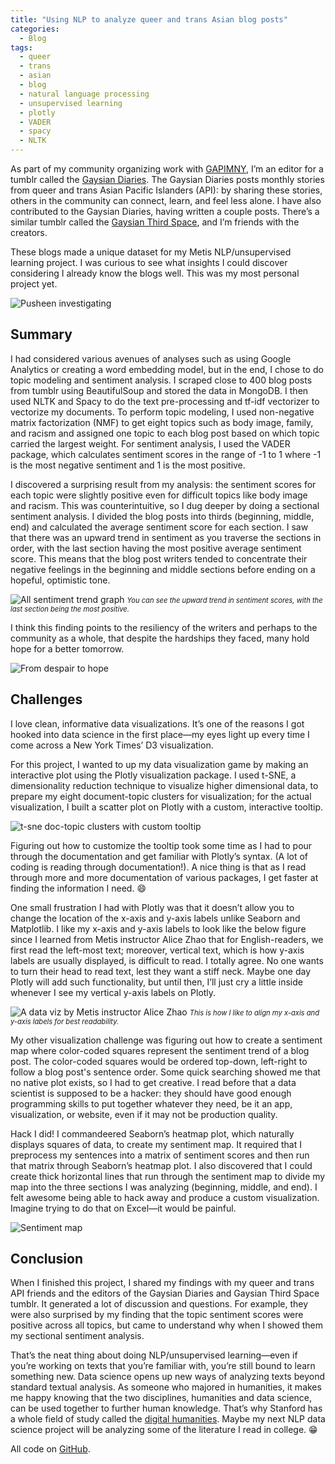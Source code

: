 ```yaml
---
title: "Using NLP to analyze queer and trans Asian blog posts"
categories:
  - Blog
tags:
  - queer
  - trans
  - asian
  - blog
  - natural language processing
  - unsupervised learning
  - plotly
  - VADER
  - spacy
  - NLTK
---
```

As part of my community organizing work with [GAPIMNY](http://www.gapimny.org), I’m an editor for a tumblr called the [Gaysian Diaries](https://gaysiandiaries.com). The Gaysian Diaries posts monthly stories from queer and trans Asian Pacific Islanders (API): by sharing these stories, others in the community can connect, learn, and feel less alone. I have also contributed to the Gaysian Diaries, having written a couple posts. There’s a similar tumblr called the [Gaysian Third Space](https://gaysianthirdspace.com), and I’m friends with the creators.

These blogs made a unique dataset for my Metis NLP/unsupervised learning project. I was curious to see what insights I could discover considering I already know the blogs well. This was my most personal project yet.

![Pusheen investigating](https://64.media.tumblr.com/50a9ea1e5cd61aa43466f29737bb5047/tumblr_naw3jssQSq1qhy6c9o3_400.gifv)

## Summary
I had considered various avenues of analyses such as using Google Analytics or creating a word embedding model, but in the end, I chose to do topic modeling and sentiment analysis. I scraped close to 400 blog posts from tumblr using BeautifulSoup and stored the data in MongoDB. I then used NLTK and Spacy to do the text pre-processing and tf-idf vectorizer to vectorize my documents. To perform topic modeling, I used non-negative matrix factorization (NMF) to get eight topics such as body image, family, and racism and assigned one topic to each blog post based on which topic carried the largest weight. For sentiment analysis, I used the VADER package, which calculates sentiment scores in the range of -1 to 1 where -1 is the most negative sentiment and 1 is the most positive.

I discovered a surprising result from my analysis: the sentiment scores for each topic were slightly positive even for difficult topics like body image and racism. This was counterintuitive, so I dug deeper by doing a sectional sentiment analysis. I divided the blog posts into thirds (beginning, middle, end) and calculated the average sentiment score for each section. I saw that there was an upward trend in sentiment as you traverse the sections in order, with the last section having the most positive average sentiment score. This means that the blog post writers tended to concentrate their negative feelings in the beginning and middle sections before ending on a hopeful, optimistic tone.

![All sentiment trend graph](https://user-images.githubusercontent.com/62628676/95399151-80fc3280-08d5-11eb-918b-42558592a646.png)
<span style="font-size: .8em; font-style: italic;">You can see the upward trend in sentiment scores, with the last section being the most positive.</span>

I think this finding points to the resiliency of the writers and perhaps to the community as a whole, that despite the hardships they faced, many hold hope for a better tomorrow.

![From despair to hope](https://user-images.githubusercontent.com/62628676/95486383-ecd7ad00-0960-11eb-8a22-4f27ebb1f846.png)

## Challenges
I love clean, informative data visualizations. It’s one of the reasons I got hooked into data science in the first place—my eyes light up every time I come across a New York Times’ D3 visualization.

For this project, I wanted to up my data visualization game by making an interactive plot using the Plotly visualization package. I used t-SNE, a dimensionality reduction technique to visualize higher dimensional data, to prepare my eight document-topic clusters for visualization; for the actual visualization, I built a scatter plot on Plotly with a custom, interactive tooltip.

![t-sne doc-topic clusters with custom tooltip](https://user-images.githubusercontent.com/62628676/95398790-b6545080-08d4-11eb-9a2b-de9472541208.png)

Figuring out how to customize the tooltip took some time as I had to pour through the documentation and get familiar with Plotly’s syntax. (A lot of coding is reading through documentation!). A nice thing is that as I read through more and more documentation of various packages, I get faster at finding the information I need. :smile:

One small frustration I had with Plotly was that it doesn’t allow you to change the location of the x-axis and y-axis labels unlike Seaborn and Matplotlib. I like my x-axis and y-axis labels to look like the below figure since I learned from Metis instructor Alice Zhao that for English-readers, we first read the left-most text; moreover, vertical text, which is how y-axis labels are usually displayed, is difficult to read. I totally agree. No one wants to turn their head to read text, lest they want a stiff neck. Maybe one day Plotly will add such functionality, but until then, I’ll just cry a little inside whenever I see my vertical y-axis labels on Plotly.

![A data viz by Metis instructor Alice Zhao](https://user-images.githubusercontent.com/62628676/95484740-d7fa1a00-095e-11eb-84c5-b5c0d4c19a2c.png)
<span style="font-size: .8em; font-style: italic;">This is how I like to align my x-axis and y-axis labels for best readability.</span>

My other visualization challenge was figuring out how to create a sentiment map where color-coded squares represent the sentiment trend of a blog post. The color-coded squares would be ordered top-down, left-right to follow a blog post's sentence order. Some quick searching showed me that no native plot exists, so I had to get creative. I read before that a data scientist is supposed to be a hacker: they should have good enough programming skills to put together whatever they need, be it an app, visualization, or website, even if it may not be production quality.

Hack I did! I commandeered Seaborn’s heatmap plot, which naturally displays squares of data, to create my sentiment map. It required that I preprocess my sentences into a matrix of sentiment scores and then run that matrix through Seaborn’s heatmap plot. I also discovered that I could create thick horizontal lines that run through the sentiment map to divide my map into the three sections I was analyzing (beginning, middle, and end). I felt awesome being able to hack away and produce a custom visualization. Imagine trying to do that on Excel—it would be painful.

![Sentiment map](https://user-images.githubusercontent.com/62628676/95486449-024cd700-0961-11eb-9d5f-9cec5d3554f9.png)

## Conclusion
When I finished this project, I shared my findings with my queer and trans API friends and the editors of the Gaysian Diaries and Gaysian Third Space tumblr. It generated a lot of discussion and questions. For example, they were also surprised by my finding that the topic sentiment scores were positive across all topics, but came to understand why when I showed them my sectional sentiment analysis.

That’s the neat thing about doing NLP/unsupervised learning—even if you’re working on texts that you’re familiar with, you’re still bound to learn something new. Data science opens up new ways of analyzing texts beyond standard textual analysis. As someone who majored in humanities, it makes me happy knowing that the two disciplines, humanities and data science, can be used together to further human knowledge. That’s why Stanford has a whole field of study called the [digital humanities](https://shc.stanford.edu/digital-humanities). Maybe my next NLP data science project will be analyzing some of the literature I read in college. :grin:

All code on [GitHub](https://github.com/binh748/queer-asian-stories).
